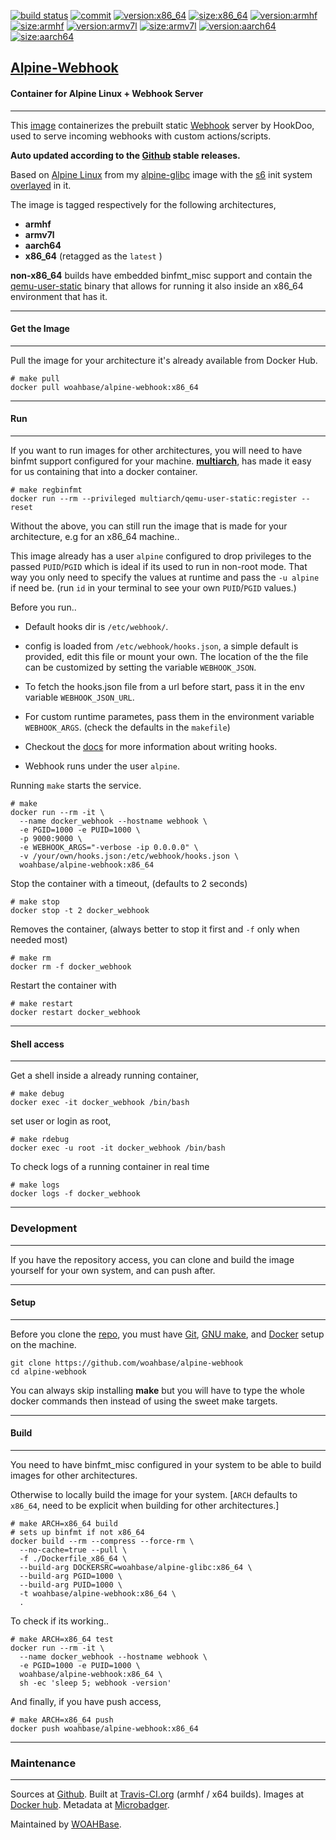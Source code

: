 [![build status][251]][232] [![commit][255]][231] [![version:x86_64][256]][235] [![size:x86_64][257]][235] [![version:armhf][258]][236] [![size:armhf][259]][236] [![version:armv7l][260]][237] [![size:armv7l][261]][237] [![version:aarch64][262]][238] [![size:aarch64][263]][238]

## [Alpine-Webhook][234]
#### Container for Alpine Linux + Webhook Server
---

This [image][233] containerizes the prebuilt static [Webhook][135]
server by HookDoo, used to serve incoming webhooks with custom
actions/scripts.

**Auto updated according to the [Github][136] stable releases.**

Based on [Alpine Linux][131] from my [alpine-glibc][132] image with
the [s6][133] init system [overlayed][134] in it.

The image is tagged respectively for the following architectures,
* **armhf**
* **armv7l**
* **aarch64**
* **x86_64** (retagged as the `latest` )

**non-x86_64** builds have embedded binfmt_misc support and contain the
[qemu-user-static][105] binary that allows for running it also inside
an x86_64 environment that has it.

---
#### Get the Image
---

Pull the image for your architecture it's already available from
Docker Hub.

```
# make pull
docker pull woahbase/alpine-webhook:x86_64
```

---
#### Run
---

If you want to run images for other architectures, you will need
to have binfmt support configured for your machine. [**multiarch**][104],
has made it easy for us containing that into a docker container.

```
# make regbinfmt
docker run --rm --privileged multiarch/qemu-user-static:register --reset
```

Without the above, you can still run the image that is made for your
architecture, e.g for an x86_64 machine..

This image already has a user `alpine` configured to drop
privileges to the passed `PUID`/`PGID` which is ideal if its used
to run in non-root mode. That way you only need to specify the
values at runtime and pass the `-u alpine` if need be. (run `id`
in your terminal to see your own `PUID`/`PGID` values.)

Before you run..

* Default hooks dir is `/etc/webhook/`.

* config is loaded from `/etc/webhook/hooks.json`, a simple
  default is provided, edit this file or mount your own. The
  location of the the file can be customized by setting the
  variable `WEBHOOK_JSON`.

* To fetch the hooks.json file from a url before start, pass it in
  the env variable `WEBHOOK_JSON_URL`.

* For custom runtime parametes, pass them in the environment
  variable `WEBHOOK_ARGS`. (check the defaults in the `makefile`)

* Checkout the [docs][137] for more information about writing hooks.

* Webhook runs under the user `alpine`.

Running `make` starts the service.

```
# make
docker run --rm -it \
  --name docker_webhook --hostname webhook \
  -e PGID=1000 -e PUID=1000 \
  -p 9000:9000 \
  -e WEBHOOK_ARGS="-verbose -ip 0.0.0.0" \
  -v /your/own/hooks.json:/etc/webhook/hooks.json \
  woahbase/alpine-webhook:x86_64
```

Stop the container with a timeout, (defaults to 2 seconds)

```
# make stop
docker stop -t 2 docker_webhook
```

Removes the container, (always better to stop it first and `-f`
only when needed most)

```
# make rm
docker rm -f docker_webhook
```

Restart the container with

```
# make restart
docker restart docker_webhook
```

---
#### Shell access
---

Get a shell inside a already running container,

```
# make debug
docker exec -it docker_webhook /bin/bash
```

set user or login as root,

```
# make rdebug
docker exec -u root -it docker_webhook /bin/bash
```

To check logs of a running container in real time

```
# make logs
docker logs -f docker_webhook
```

---
### Development
---

If you have the repository access, you can clone and
build the image yourself for your own system, and can push after.

---
#### Setup
---

Before you clone the [repo][231], you must have [Git][101], [GNU make][102],
and [Docker][103] setup on the machine.

```
git clone https://github.com/woahbase/alpine-webhook
cd alpine-webhook
```
You can always skip installing **make** but you will have to
type the whole docker commands then instead of using the sweet
make targets.

---
#### Build
---

You need to have binfmt_misc configured in your system to be able
to build images for other architectures.

Otherwise to locally build the image for your system.
[`ARCH` defaults to `x86_64`, need to be explicit when building
for other architectures.]

```
# make ARCH=x86_64 build
# sets up binfmt if not x86_64
docker build --rm --compress --force-rm \
  --no-cache=true --pull \
  -f ./Dockerfile_x86_64 \
  --build-arg DOCKERSRC=woahbase/alpine-glibc:x86_64 \
  --build-arg PGID=1000 \
  --build-arg PUID=1000 \
  -t woahbase/alpine-webhook:x86_64 \
  .
```

To check if its working..

```
# make ARCH=x86_64 test
docker run --rm -it \
  --name docker_webhook --hostname webhook \
  -e PGID=1000 -e PUID=1000 \
  woahbase/alpine-webhook:x86_64 \
  sh -ec 'sleep 5; webhook -version'
```

And finally, if you have push access,

```
# make ARCH=x86_64 push
docker push woahbase/alpine-webhook:x86_64
```

---
### Maintenance
---

Sources at [Github][106]. Built at [Travis-CI.org][107] (armhf / x64 builds). Images at [Docker hub][108]. Metadata at [Microbadger][109].

Maintained by [WOAHBase][204].

[101]: https://git-scm.com
[102]: https://www.gnu.org/software/make/
[103]: https://www.docker.com
[104]: https://hub.docker.com/r/multiarch/qemu-user-static/
[105]: https://github.com/multiarch/qemu-user-static/releases/
[106]: https://github.com/
[107]: https://travis-ci.org/
[108]: https://hub.docker.com/
[109]: https://microbadger.com/

[131]: https://alpinelinux.org/
[132]: https://hub.docker.com/r/woahbase/alpine-glibc
[133]: https://skarnet.org/software/s6/
[134]: https://github.com/just-containers/s6-overlay
[135]: https://www.hookdoo.com/
[136]: https://github.com/adnanh/webhook
[137]: https://github.com/adnanh/webhook/tree/master/docs

[201]: https://github.com/woahbase
[202]: https://travis-ci.org/woahbase/
[203]: https://hub.docker.com/u/woahbase
[204]: https://woahbase.online/

[231]: https://github.com/woahbase/alpine-webhook
[232]: https://travis-ci.org/woahbase/alpine-webhook
[233]: https://hub.docker.com/r/woahbase/alpine-webhook
[234]: https://woahbase.online/#/images/alpine-webhook
[235]: https://microbadger.com/images/woahbase/alpine-webhook:x86_64
[236]: https://microbadger.com/images/woahbase/alpine-webhook:armhf
[237]: https://microbadger.com/images/woahbase/alpine-webhook:armv7l
[238]: https://microbadger.com/images/woahbase/alpine-webhook:aarch64

[251]: https://travis-ci.org/woahbase/alpine-webhook.svg?branch=master

[255]: https://images.microbadger.com/badges/commit/woahbase/alpine-webhook.svg

[256]: https://images.microbadger.com/badges/version/woahbase/alpine-webhook:x86_64.svg
[257]: https://images.microbadger.com/badges/image/woahbase/alpine-webhook:x86_64.svg

[258]: https://images.microbadger.com/badges/version/woahbase/alpine-webhook:armhf.svg
[259]: https://images.microbadger.com/badges/image/woahbase/alpine-webhook:armhf.svg

[260]: https://images.microbadger.com/badges/version/woahbase/alpine-webhook:armv7l.svg
[261]: https://images.microbadger.com/badges/image/woahbase/alpine-webhook:armv7l.svg

[262]: https://images.microbadger.com/badges/version/woahbase/alpine-webhook:aarch64.svg
[263]: https://images.microbadger.com/badges/image/woahbase/alpine-webhook:aarch64.svg
